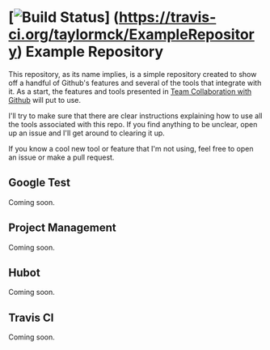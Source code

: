 <!-- Travis CI build and test status -->
[![Build Status](https://travis-ci.org/taylormck/ExampleRepository.png)]
(https://travis-ci.org/taylormck/ExampleRepository)
Example Repository
==================
<!-- TODO intro and Team Collaboration -->
This repository, as its name implies,
is a simple repository created to show off a handful of Github's features
and several of the tools that integrate with it.
As a start, the features and tools presented in
[Team Collaboration with Github](http://net.tutsplus.com/articles/general/team-collaboration-with-github/)
will put to use.

I'll try to make sure that there are clear instructions explaining how to use
all the tools associated with this repo.
If you find anything to be unclear, open up an issue and I'll get around to clearing it up.

If you know a cool new tool or feature that I'm not using,
feel free to open an issue or make a pull request.

Google Test
-----------
<!-- TODO -->
Coming soon.

Project Management
------------------
<!-- TODO -->
Coming soon.

Hubot
-----
<!-- TODO -->
Coming soon.

Travis CI
---------
<!-- TODO -->
Coming soon.
